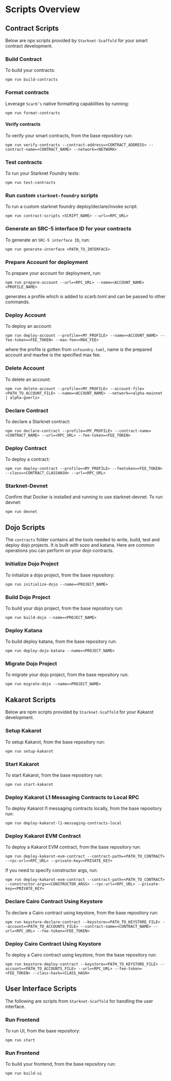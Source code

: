 # Scripts Overview

## Contract Scripts

Below are npx scripts provided by `Starknet-Scaffold` for your smart contract development.

### Build Contract

To build your contracts:
```
npm run build-contracts
```

### Format contracts
Leverage `Scarb’s` native formatting capabilities by running:
```
npm run format-contracts
```

#### Verify contracts

To verify your smart contracts, from the base repository run:

```
npm run verify-contracts --contract-address=<CONTRACT_ADDRESS> --contract-name=<CONTRACT_NAME> --network=<NETWORK>
```

### Test contracts
To run your Starknet Foundry tests:
```
npm run test-contracts
```

### Run custom `starknet-foundry` scripts
To run a custom starknet foundry deploy/declare/invoke script:
```
npm run contract-scripts <SCRIPT_NAME> --url=<RPC_URL>
```

### Generate an SRC-5 interface ID for your contracts
To generate an `SRC-5 interface ID`, run:
```
npm run generate-interface <PATH_TO_INTERFACE>
```

### Prepare Account for deployment
To prepare your account for deployment, run:
```
npm run prepare-account --url=<RPC_URL> --name=<ACCOUNT_NAME> <PROFILE_NAME>
```
generates a profile which is added to scarb.toml and can be passed to other commands.

### Deploy Account
To deploy an account:
```
npm run deploy-account --profile=<MY_PROFILE> --name=<ACCOUNT_NAME> --fee-token=<FEE_TOKEN> --max-fee=<MAX_FEE>
```
where the profile is gotten from `snfoundry.toml`, name is the prepared account and maxfee is the specified max fee.

### Delete Account
To delete an account:
```
npm run delete-account --profile=<MY_PROFILE> --account-file=<PATH_TO_ACCOUNT_FILE> --name=<ACCOUNT_NAME> --network=<alpha-mainnet | alpha-goerli>
```

### Declare Contract
To declare a Starknet contract:
```
npm run declare-contract --profile=<MY_PROFILE> --contract-name=<CONTRACT_NAME> --url=<RPC_URL> --fee-token=<FEE_TOKEN>
```

### Deploy Contract
To deploy a contract:
```
npm run deploy-contract --profile=<MY_PROFILE> --feetoken=<FEE_TOKEN> --class=<CONTRACT_CLASSHASH> --url=<RPC_URL>
```

###  Starknet-Devnet
Confirm that Docker is installed and running to use starknet-devnet. To run devnet:
```
npm run devnet
```

## Dojo Scripts
The `contracts` folder contains all the tools needed to write, build, test and deploy dojo projects. It is built with sozo and katana. Here are common operations you can perform on your dojo contracts.

### Initialize Dojo Project
To initialize a dojo project, from the base repository:
```
npm run initialize-dojo --name=<PROJECT_NAME>
```

### Build Dojo Project
To build your dojo project, from the base repository run:
```
npm run build-dojo --name=<PROJECT_NAME>
```

### Deploy Katana
To build deploy katana, from the base repository run:
```
npm run deploy-dojo-katana --name=<PROJECT_NAME>
``` 

### Migrate Dojo Project
To migrate your dojo project, from the base repository run:
```
npm run migrate-dojo --name=<PROJECT_NAME>
```

## Kakarot Scripts
Below are npm scripts provided by `Starknet-Scaffold` for your Kakarot development.

### Setup Kakarot
To setup Kakarot, from the base repository run:
```
npm run setup-kakarot
```

### Start Kakarot
To start Kakarot, from the base repository run:
```
npm run start-kakarot
```

### Deploy Kakarot L1 Messaging Contracts to Local RPC
To deploy Kakarot l1 messaging contracts locally, from the base repository run:
```
npm run deploy-kakarot-l1-messaging-contracts-local
```

### Deploy Kakarot EVM Contract
To deploy a Kakarot EVM contract, from the base repository run:
```
npm run deploy-kakarot-evm-contract --contract-path=<PATH_TO_CONTRACT> --rpc-url=<RPC_URL> --private-key=<PRIVATE_KEY>
```
If you need to specify constructor args, run:
```
npm run deploy-kakarot-evm-contract --contract-path=<PATH_TO_CONTRACT> --constructor-args=<CONSTRUCTOR_ARGS> --rpc-url=<RPC_URL> --private-key=<PRIVATE_KEY>
```

### Declare Cairo Contract Using Keystore
To declare a Cairo contract using keystore, from the base repository run:
```
npm run keystore-declare-contract --keystore=<PATH_TO_KEYSTORE_FILE> --account=<PATH_TO_ACCOUNTS_FILE> --contract-name=<CONTRACT_NAME> --url=<RPC_URL> --fee-token=<FEE_TOKEN>
```

### Deploy Cairo Contract Using Keystore
To deploy a Cairo contract using keystore, from the base repository run:
```
npm run keystore-deploy-contract --keystore=<PATH_TO_KEYSTORE_FILE> --account=<PATH_TO_ACCOUNTS_FILE> --url=<RPC_URL> --fee-token=<FEE_TOKEN> --class-hash=<CLASS_HASH>
```

## User Interface Scripts

The following are scripts from `Starknet-Scaffold` for handling the user interface.

### Run Frontend
To run UI, from the base repository:
```
npm run start
```

### Run Frontend
To build your frontend, from the base repository run:
```
npm run build-ui
```


